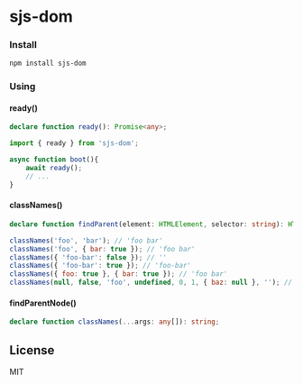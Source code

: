 # sjs-dom

### Install

```sh
npm install sjs-dom
```

### Using

#### ready()
```typescript
declare function ready(): Promise<any>;
```

```js
import { ready } from 'sjs-dom';

async function boot(){
    await ready();
    // ...
}
```
#### classNames()
```typescript
declare function findParent(element: HTMLElement, selector: string): HTMLElement | null;
```
```js
classNames('foo', 'bar'); // 'foo bar'
classNames('foo', { bar: true }); // 'foo bar'
classNames({ 'foo-bar': false }); // ''
classNames({ 'foo-bar': true }); // 'foo-bar'
classNames({ foo: true }, { bar: true }); // 'foo bar'
classNames(null, false, 'foo', undefined, 0, 1, { baz: null }, ''); // 'foo 1'
```

#### findParentNode()
```typescript
declare function classNames(...args: any[]): string;
```

## License
MIT
